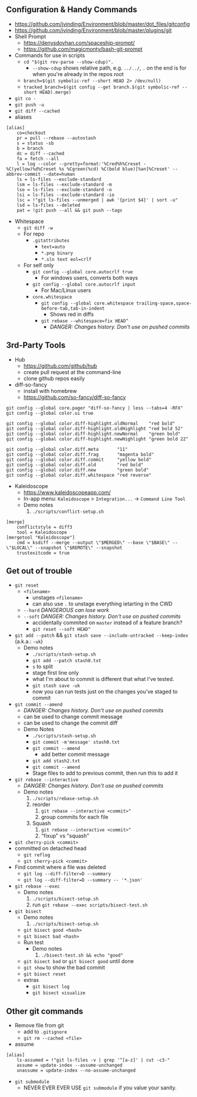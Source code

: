 ## Configuration & Handy Commands

* https://github.com/jvinding/Environment/blob/master/dot_files/gitconfig
* https://github.com/jvinding/Environment/blob/master/plugins/git
* Shell Prompt
    * https://denysdovhan.com/spaceship-prompt/
    * https://github.com/magicmonty/bash-git-prompt
* Commands for use in scripts
    * `cd "$(git rev-parse --show-cdup)".`
        * `--show-cdup` shows relative path, e.g. `../../`, `.` on the end is for when you're already in the repos root
    * `branch=$(git symbolic-ref --short HEAD 2> /dev/null)`
    * `tracked_branch=$(git config --get branch.$(git symbolic-ref --short HEAD).merge)`
* `git co -`
* `git push -u`
* `git diff --cached`
* aliases

```
[alias]
    co=checkout
    pr = pull --rebase --autostash
    s = status -sb
    b = branch
    dc = diff --cached
    fa = fetch --all
    l = log --color --pretty=format:'%Cred%h%Creset -%C(yellow)%d%Creset %s %Cgreen(%cd) %C(bold blue)[%an]%Creset' --abbrev-commit --date=human
    ls = ls-files --exclude-standard
    lsm = ls-files --exclude-standard -m
    lso = ls-files --exclude-standard -o
    lsi = ls-files --exclude-standard -io
    lsc = !"git ls-files --unmerged | awk '{print $4}' | sort -u"
    lsd = ls-files --deleted
    pat = !git push --all && git push --tags
```

* Whitespace
    * `git diff -w`
    * For repo
        * `.gitattributes`
            * `text=auto`
            * `*.png binary`
            * `*.sln text eol=crlf`
    * For self only
        * `git config --global core.autocrlf true`
            * For windows users, converts both ways
        * `git config --global core.autocrlf input`
            * For Mac/Linux users
        * `core.whitespace`
            * `git config --global core.whitespace trailing-space,space-before-tab,tab-in-indent`
                * Shows red in diffs
            * `git rebase --whitespace=fix HEAD^`
                * *DANGER: Changes history. Don't use on pushed commits*

## 3rd-Party Tools

* Hub
    * https://github.com/github/hub
    * create pull request at the command-line
    * clone github repos easily
* diff-so-fancy
    * install with homebrew
    * https://github.com/so-fancy/diff-so-fancy

```
git config --global core.pager "diff-so-fancy | less --tabs=4 -RFX"
git config --global color.ui true

git config --global color.diff-highlight.oldNormal    "red bold"
git config --global color.diff-highlight.oldHighlight "red bold 52"
git config --global color.diff-highlight.newNormal    "green bold"
git config --global color.diff-highlight.newHighlight "green bold 22"

git config --global color.diff.meta       "11"
git config --global color.diff.frag       "magenta bold"
git config --global color.diff.commit     "yellow bold"
git config --global color.diff.old        "red bold"
git config --global color.diff.new        "green bold"
git config --global color.diff.whitespace "red reverse"
```
* Kaleidoscope
    * https://www.kaleidoscopeapp.com/
    * In-app menu: `Kaleidoscope` > `Integration...` -> `Command Line Tool`
    * Demo notes
        1. `./scripts/conflict-setup.sh`

```
[merge]
    conflictstyle = diff3
    tool = Kaleidoscope
[mergetool "Kaleidoscope"]
    cmd = ksdiff --merge --output \"$MERGED\" --base \"$BASE\" -- \"$LOCAL\" --snapshot \"$REMOTE\" --snapshot
    trustexitcode = true
```

## Get out of trouble

* `git reset`
    * `<filename>`
        * unstages `<filename>`
        * can also use `.` to unstage everything ietarting in the CWD
    * `--hard` *DANGEROUS can lose work*
    * `--soft` *DANGER: Changes history. Don't use on pushed commits*
        * accidentally commited on `master` instead of a feature branch?
        * `git reset --soft HEAD^`
* `git add --patch` && `git stash save --include-untracked --keep-index` (a.k.a.: `-uk`)
    * Demo notes
        * `./scripts/stash-setup.sh`
        * `git add --patch stash0.txt`
        * `s` to split
        * stage first line only
        * what I'm about to commit is different that what I've tested.
        * `git stash save -uk`
        * now you can run tests just on the changes you've staged to commit
* `git commit --amend`
    * *DANGER: Changes history. Don't use on pushed commits*
    * can be used to change commit message
    * can be used to change the commit diff
    * Demo Notes
        * `./scripts/stash-setup.sh`
        * `git commit -m'message' stash0.txt`
        * `git commit --amend`
            * add better commit message
        * `git add stash2.txt`
        * `git commit --amend`
        * Stage files to add to previous commit, then run this to add it
* `git rebase --interactive`
    * *DANGER: Changes history. Don't use on pushed commits*
    * Demo notes
        1. `./scripts/rebase-setup.sh`
        2. reorder
            1. `git rebase --interactive <commit>^`
            2. group commits for each file
        3. Squash
            1. `git rebase --interactive <commit>^`
            2. "fixup" vs "squash"
* `git cherry-pick <commit>`
* committed on detached head
    * `git reflog`
    * `git cherry-pick <commit>`
* Find commit where a file was deleted
    * `git log --diff-filter=D --summary`
    * `git log --diff-filter=D --summary -- '*.json'`
* `git rebase --exec`
    * Demo notes
        1. `./scripts/bisect-setup.sh`
        2. run `git rebase --exec scripts/bisect-test.sh`
* `git bisect`
    * Demo notes
        1. `./scripts/bisect-setup.sh`
    * `git bisect good <hash>`
    * `git bisect bad <hash>`
    * Run test
        * Demo notes
            1. `./bisect-test.sh && echo "good"`
    * `git bisect bad` or `git bisect good` until done
    * `git show` to show the bad commit
    * `git bisect reset`
    * extras
        * `git bisect log`
        * `git bisect visualize`

## Other git commands

* Remove file from git
    * add to `.gitignore`
    * `git rm --cached <file>`
* assume

```
[alias]
    ls-assumed = !"git ls-files -v | grep '^[a-z]' | cut -c3-"
    assume = update-index --assume-unchanged
    unassume = update-index --no-assume-unchanged
```

* `git submodule`
    * NEVER EVER EVER USE `git submodule` if you value your sanity.
